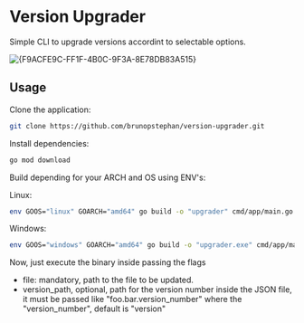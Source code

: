 # Version Upgrader

Simple CLI to upgrade versions accordint to selectable options.

![{F9ACFE9C-FF1F-4B0C-9F3A-8E78DB83A515}](https://github.com/user-attachments/assets/6fe27c67-d730-4e1b-9410-d3800ca9bf09)

## Usage

Clone the application:

```bash
git clone https://github.com/brunopstephan/version-upgrader.git
```

Install dependencies:

```bash
go mod download
```

Build depending for your ARCH and OS using ENV's:

Linux:
```bash
env GOOS="linux" GOARCH="amd64" go build -o "upgrader" cmd/app/main.go 
```

Windows:
```bash
env GOOS="windows" GOARCH="amd64" go build -o "upgrader.exe" cmd/app/main.go 
```

Now, just execute the binary inside passing the flags

- file: mandatory, path to the file to be updated.
- version_path, optional, path for the version number inside the JSON file, it must be passed like "foo.bar.version_number" where the "version_number", default is "version"
